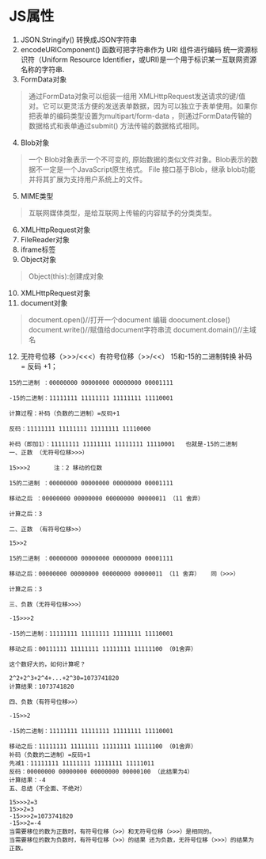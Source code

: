 # JS属性

1. JSON.Stringify()  转换成JSON字符串
2. encodeURIComponent() 函数可把字符串作为 URI 组件进行编码 统一资源标识符（Uniform Resource Identifier，或URI)是一个用于标识某一互联网资源名称的字符串.
3. FormData对象
 >通过FormData对象可以组装一组用 XMLHttpRequest发送请求的键/值对。它可以更灵活方便的发送表单数据，因为可以独立于表单使用。如果你把表单的编码类型设置为multipart/form-data ，则通过FormData传输的数据格式和表单通过submit() 方法传输的数据格式相同。
 
4. Blob对象
 >一个 Blob对象表示一个不可变的, 原始数据的类似文件对象。Blob表示的数据不一定是一个JavaScript原生格式。 File 接口基于Blob，继承 blob功能并将其扩展为支持用户系统上的文件。
 
5. MIME类型
 >互联网媒体类型，是给互联网上传输的内容赋予的分类类型。
6. XMLHttpRequest对象
7. FileReader对象
8. iframe标签
9. Object对象
> Object(this):创建成对象 

10. XMLHttpRequest对象
11. document对象
> document.open()//打开一个document 编辑
> doocument.close()
> document.write()//赋值给document字符串流
> document.domain()//主域名

12. 无符号位移（>>>/<<<）有符号位移（>>/<<）
15和-15的二进制转换  补码 = 反码 +1；

```
15的二进制 ：00000000 00000000 00000000 00001111

-15的二进制：11111111 11111111 11111111 11110001 

计算过程：补码（负数的二进制）=反码+1 

反码：11111111 11111111 11111111 11110000

补码（即加1）：11111111 11111111 11111111 11110001   也就是-15的二进制
一、正数 （无符号位移>>>）

15>>>2　　　　注：2 移动的位数

15的二进制 ：00000000 00000000 00000000 00001111

移动之后 ：00000000 00000000 00000000 00000011 （11 舍弃）

计算之后：3

二、正数 （有符号位移>>）

15>>2

15的二进制 ：00000000 00000000 00000000 00001111

移动之后：00000000 00000000 00000000 00000011 （11 舍弃）   同（>>>）

计算之后：3

三、负数（无符号位移>>>）

-15>>>2

-15的二进制：11111111 11111111 11111111 11110001 

移动之后：00111111 11111111 11111111 11111100 （01舍弃）

这个数好大的，如何计算呢？

2^2+2^3+2^4+...+2^30=1073741820
计算结果：1073741820

四、负数（有符号位移>>）

-15>>2

-15的二进制：11111111 11111111 11111111 11110001

移动之后：11111111 11111111 11111111 11111100 （01舍弃）
补码（负数的二进制）=反码+1 
先减1：11111111 11111111 11111111 11111011
反码：00000000 00000000 00000000 00000100 （此结果为4）
计算结果：-4
五、总结（不全面、不绝对）

15>>>2=3
15>>2=3
-15>>>2=1073741820
-15>>2=-4
当需要移位的数为正数时，有符号位移（>>）和无符号位移（>>>）是相同的。
当需要移位的数为负数时，有符号位移（>>）的结果 还为负数，无符号位移（>>>）的结果为正数。


```



